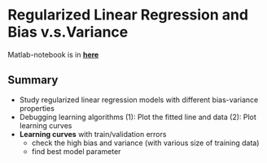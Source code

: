 # Regularized Linear Regression and Bias v.s.Variance

Matlab-notebook is in [**here**](https://1drv.ms/w/s!AllPqyV9kKUrhGDkzE1z7koyqZii)

## Summary
* Study regularized linear regression models with different bias-variance properties
* Debugging learning algorithms (1): Plot the fitted line and data (2): Plot learning curves
* **Learning curves** with train/validation errors
   * check the high bias and variance (with various size of training data)
   * find best model parameter
